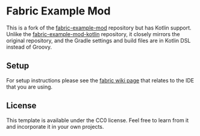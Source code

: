 # Fabric Example Mod
This is a fork of the [fabric-example-mod](https://github.com/FabricMC/fabric-example-mod) repository but has Kotlin support. Unlike the [fabric-example-mod-kotlin](https://github.com/natanfudge/fabric-example-mod-kotlin) repository, it closely mirrors the original repository, and the Gradle settings and build files are in Kotlin DSL instead of Groovy.
## Setup

For setup instructions please see the [fabric wiki page](https://fabricmc.net/wiki/tutorial:setup) that relates to the IDE that you are using.

## License

This template is available under the CC0 license. Feel free to learn from it and incorporate it in your own projects.
